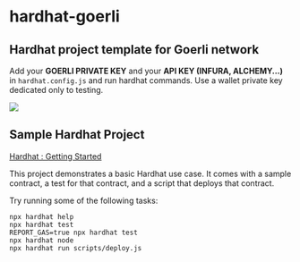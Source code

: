 # hardhat-goerli
## Hardhat project template for Goerli network

Add your **GOERLI PRIVATE KEY** and your **API KEY (INFURA, ALCHEMY...)** in ``hardhat.config.js`` and run hardhat commands. Use a wallet private key dedicated only to testing.

![](https://user-images.githubusercontent.com/32852637/118346510-0437d380-b50a-11eb-9fc2-267d0b20777b.png)

## Sample Hardhat Project

[Hardhat : Getting Started](https://hardhat.org/hardhat-runner/docs/getting-started#overview)

This project demonstrates a basic Hardhat use case. It comes with a sample contract, a test for that contract, and a script that deploys that contract.

Try running some of the following tasks:

```shell
npx hardhat help
npx hardhat test
REPORT_GAS=true npx hardhat test
npx hardhat node
npx hardhat run scripts/deploy.js
```
